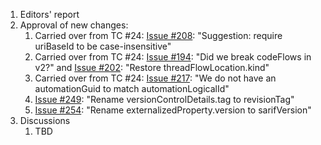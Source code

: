 1. Editors' report
1. Approval of new changes:
    1. Carried over from TC #24: [Issue #208](https://github.com/oasis-tcs/sarif-spec/issues/208): "Suggestion: require uriBaseId to be case-insensitive"
    1. Carried over from TC #24: [Issue #194](https://github.com/oasis-tcs/sarif-spec/issues/194): "Did we break codeFlows in v2?" and [Issue #202](https://github.com/oasis-tcs/sarif-spec/issues/202): "Restore threadFlowLocation.kind"
    1. Carried over from TC #24: [Issue #217](https://github.com/oasis-tcs/sarif-spec/issues/217): "We do not have an automationGuid to match automationLogicalId"
    1. [Issue #249](https://github.com/oasis-tcs/sarif-spec/issues/249): "Rename versionControlDetails.tag to revisionTag"
    1. [Issue #254](https://github.com/oasis-tcs/sarif-spec/issues/254): "Rename externalizedProperty.version to sarifVersion"
1. Discussions
    1. TBD
